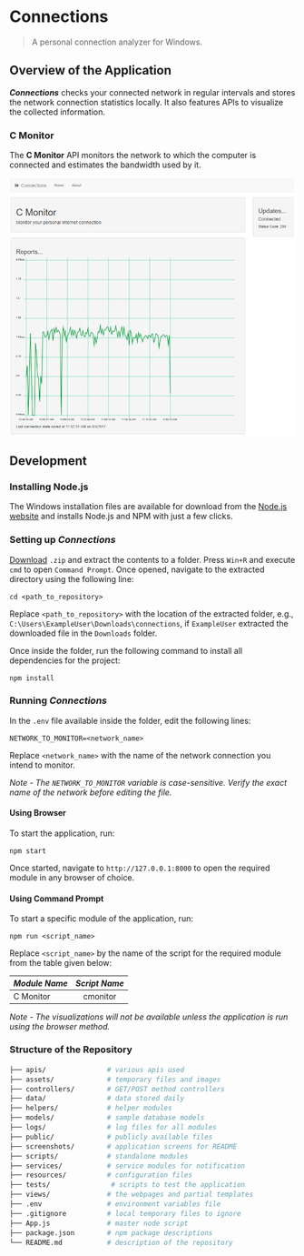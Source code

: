 # Connections

> A personal connection analyzer for Windows.

## Overview of the Application

***Connections*** checks your connected network in regular intervals and stores the network connection statistics locally. It also features APIs to visualize the collected information.

### C Monitor

The **C Monitor** API monitors the network to which the computer is connected and estimates the bandwidth used by it.

![C Monitor Screenshot](https://raw.githubusercontent.com/Sampreet/connections/master/screenshots/cmonitor.PNG "C Monitor")

## Development

### Installing Node.js

The Windows installation files are available for download from the [Node.js website](http://nodejs.org/) and installs Node.js and NPM with just a few clicks.

### Setting up *Connections*

[Download](https://github.com/Sampreet/connections/archive/master.zip) ```.zip``` and extract the contents to a folder. Press ```Win+R``` and execute ```cmd``` to open ```Command Prompt```. Once opened, navigate to the extracted directory using the following line:

```
cd <path_to_repository>
```

Replace ```<path_to_repository>``` with the location of the extracted folder, e.g., ```C:\Users\ExampleUser\Downloads\connections```, if ```ExampleUser``` extracted the downloaded file in the ```Downloads``` folder.

Once inside the folder, run the following command to install all dependencies for the project:

```
npm install
```

### Running *Connections*

In the ```.env``` file available inside the folder, edit the following lines:

```
NETWORK_TO_MONITOR=<network_name>
```

Replace ```<network_name>``` with the name of the network connection you intend to monitor.

*Note - The ```NETWORK_TO_MONITOR``` variable is case-sensitive. Verify the exact name of the network before editing the file.*

#### Using Browser

To start the application, run:

```
npm start
```

Once started, navigate to ```http://127.0.0.1:8000``` to open the required module in any browser of choice.

#### Using Command Prompt

To start a specific module of the application, run:

```
npm run <script_name>
```

Replace ```<script_name>``` by the name of the script for the required module from the table given below:

| *Module Name* | *Script Name* |
| ------------- |:-------------:| 
| C Monitor     | cmonitor      | 

*Note - The visualizations will not be available unless the application is run using the browser method.*


### Structure of the Repository

```sh
├── apis/               # various apis used
├── assets/             # temporary files and images
├── controllers/        # GET/POST method controllers
├── data/               # data stored daily
├── helpers/            # helper modules
├── models/             # sample database models
├── logs/               # log files for all modules
├── public/             # publicly available files
├── screenshots/        # application screens for README
├── scripts/            # standalone modules
├── services/           # service modules for notification
├── resources/          # configuration files
├── tests/               # scripts to test the application
├── views/              # the webpages and partial templates
├── .env                # environment variables file
├── .gitignore          # local temporary files to ignore
├── App.js              # master node script
├── package.json        # npm package descriptions
└── README.md           # description of the repository
```
